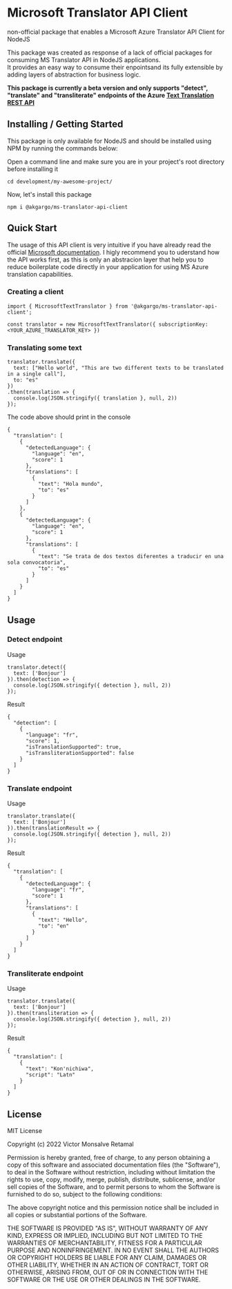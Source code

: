 # Microsoft Translator API Client
non-official package that enables a Microsoft Azure Translator API Client for NodeJS

This package was created as response of a lack of official packages for consuming MS Translator API in NodeJS applications.<br/>It provides an easy way to consume their enpointsand its fully extensible by adding layers of abstraction for business logic.

**This package is currently a beta version and only supports "detect", "translate" and "transliterate" endpoints of the Azure [Text Translation REST API](https://docs.microsoft.com/en-us/azure/cognitive-services/translator/reference/rest-api-guide)**

## Installing / Getting Started

This package is only available for NodeJS and should be installed using NPM by running the commands below:

Open a command line and make sure you are in your project's root directory before installing it
```
cd development/my-awesome-project/
```
Now, let's install this package
```
npm i @akgargo/ms-translator-api-client
```

## Quick Start

The usage of this API client is very intuitive if you have already read the official [Microsoft documentation](https://docs.microsoft.com/en-us/azure/cognitive-services/translator/reference/v3-0-reference). I higly recommend you to uderstand how the API works first, as this is only an abstracion layer that help you to reduce boilerplate code directly in your application for using MS Azure translation capabilities.
### Creating a client

```
import { MicrosoftTextTranslator } from '@akgargo/ms-translator-api-client';

const translator = new MicrosoftTextTranslator({ subscriptionKey: <YOUR_AZURE_TRANSLATOR_KEY> })
```
### Translating some text
```
translator.translate({
  text: ["Hello world", "This are two different texts to be translated in a single call"],
  to: "es"
})
.then(translation => {
  console.log(JSON.stringify({ translation }, null, 2))
});
```
The code above should print in the console
```
{
  "translation": [
    {
      "detectedLanguage": {
        "language": "en",
        "score": 1
      },
      "translations": [
        {
          "text": "Hola mundo",
          "to": "es"
        }
      ]
    },
    {
      "detectedLanguage": {
        "language": "en",
        "score": 1
      },
      "translations": [
        {
          "text": "Se trata de dos textos diferentes a traducir en una sola convocatoria",
          "to": "es"
        }
      ]
    }
  ]
}
```

## Usage

### Detect endpoint
Usage
```
translator.detect({
  text: ['Bonjour']
}).then(detection => {
  console.log(JSON.stringify({ detection }, null, 2))
});
```
Result
```
{
  "detection": [
    {
      "language": "fr",
      "score": 1,
      "isTranslationSupported": true,
      "isTransliterationSupported": false
    }
  ]
}
```

### Translate endpoint
Usage
```
translator.translate({
  text: ['Bonjour']
}).then(translationResult => {
  console.log(JSON.stringify({ detection }, null, 2))
});
```
Result
```
{
  "translation": [
    {
      "detectedLanguage": {
        "language": "fr",
        "score": 1
      },
      "translations": [
        {
          "text": "Hello",
          "to": "en"
        }
      ]
    }
  ]
}
```

### Transliterate endpoint
Usage
```
translator.translate({
  text: ['Bonjour']
}).then(transliteration => {
  console.log(JSON.stringify({ detection }, null, 2))
});
```
Result
```
{
  "translation": [
    {
      "text": "Kon'nichiwa",
      "script": "Latn"
    }
  ]
}
```


## License
MIT License

Copyright (c) 2022 Victor Monsalve Retamal

Permission is hereby granted, free of charge, to any person obtaining a copy
of this software and associated documentation files (the "Software"), to deal
in the Software without restriction, including without limitation the rights
to use, copy, modify, merge, publish, distribute, sublicense, and/or sell
copies of the Software, and to permit persons to whom the Software is
furnished to do so, subject to the following conditions:

The above copyright notice and this permission notice shall be included in all
copies or substantial portions of the Software.

THE SOFTWARE IS PROVIDED "AS IS", WITHOUT WARRANTY OF ANY KIND, EXPRESS OR
IMPLIED, INCLUDING BUT NOT LIMITED TO THE WARRANTIES OF MERCHANTABILITY,
FITNESS FOR A PARTICULAR PURPOSE AND NONINFRINGEMENT. IN NO EVENT SHALL THE
AUTHORS OR COPYRIGHT HOLDERS BE LIABLE FOR ANY CLAIM, DAMAGES OR OTHER
LIABILITY, WHETHER IN AN ACTION OF CONTRACT, TORT OR OTHERWISE, ARISING FROM,
OUT OF OR IN CONNECTION WITH THE SOFTWARE OR THE USE OR OTHER DEALINGS IN THE
SOFTWARE.
